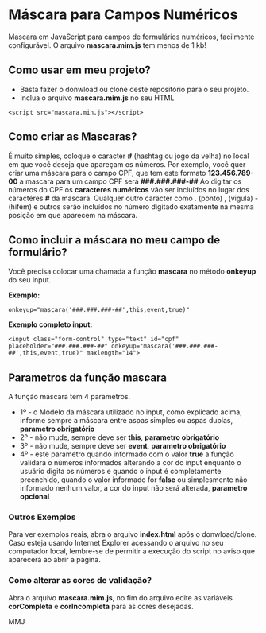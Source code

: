 # Máscara para Campos Numéricos
Mascara em JavaScript para campos de formulários numéricos, facilmente configurável. O arquivo **mascara.mim.js** tem menos de 1 kb!

## Como usar em meu projeto?
* Basta fazer o donwload ou clone deste repositório para o seu projeto.
* Inclua o arquivo **mascara.mim.js** no seu HTML

```
<script src="mascara.min.js"></script>
```

## Como criar as Mascaras?
É muito simples, coloque o caracter **#** (hashtag ou jogo da velha) no local em que você deseja que apareçam os números.
Por exemplo, você quer criar uma máscara para o campo CPF, que tem este formato **123.456.789-00** a mascara para um campo CPF será **###.###.###-##**
Ao digitar os números do CPF os **caracteres numéricos** vão ser incluídos no lugar dos caractéres **#** da mascara. Qualquer outro caracter como . (ponto) , (vigula) - (hifém) e outros serão incluídos no número digitado exatamente na mesma posição em que aparecem na máscara.


## Como incluir a máscara no meu campo de formulário?
Você precisa colocar uma chamada a função **mascara** no método **onkeyup** do seu input.

**Exemplo:**
```
onkeyup="mascara('###.###.###-##',this,event,true)"
```

**Exemplo completo input:**
```
<input class="form-control" type="text" id="cpf" placeholder="###.###.###-##" onkeyup="mascara('###.###.###-##',this,event,true)" maxlength="14">
```

## Parametros da função mascara
A função máscara tem 4 parametros.
* 1º - o Modelo da máscara utilizado no input, como explicado acima, informe sempre a máscara entre aspas simples ou aspas duplas, **parametro obrigatório**
* 2º - não mude, sempre deve ser **this**, **parametro obrigatório**
* 3º - não mude, sempre deve ser **event**, **parametro obrigatório**
* 4º - este parametro quando informado com o valor **true** a função validará o números informados alterando a cor do input enquanto o usuário digita os números e quando o input é completamente preenchido, quando o valor informado for **false** ou simplesmente não informado nenhum valor, a cor do input não será alterada, **parametro opcional**

### Outros Exemplos
Para ver exemplos reais, abra o arquivo **index.html** após o donwload/clone.
Caso esteja usando Internet Explorer acessando o arquivo no seu computador local, lembre-se de permitir a execução do script no aviso que aparecerá ao abrir a página.

### Como alterar as cores de validação?
Abra o arquivo **mascara.mim.js**, no fim do arquivo edite as variáveis **corCompleta** e **corIncompleta** para as cores desejadas.

MMJ
